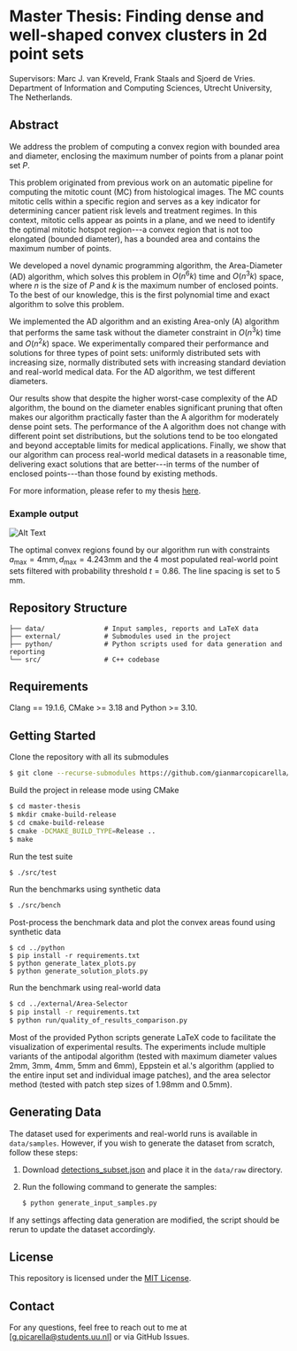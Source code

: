 # Master Thesis: Finding dense and well-shaped convex clusters in 2d point sets
Supervisors: Marc J. van Kreveld, Frank Staals and Sjoerd de Vries.
Department of Information and Computing Sciences, Utrecht University, The Netherlands.

## Abstract

We address the problem of computing a convex region with bounded area and diameter, enclosing the maximum number of points from a planar point set $P$.

This problem originated from previous work on an automatic pipeline for computing the mitotic count (MC) from histological images. The MC counts mitotic cells within a specific region and serves as a key indicator for determining cancer patient risk levels and treatment regimes. In this context, mitotic cells appear as points in a plane, and we need to identify the optimal mitotic hotspot region---a convex region that is not too elongated (bounded diameter), has a bounded area and contains the maximum number of points. 

We developed a novel dynamic programming algorithm, the Area-Diameter (AD) algorithm, which solves this problem in $O(n^6k)$ time and $O(n^3k)$ space, where $n$ is the size of $P$ and $k$ is the maximum number of enclosed points. To the best of our knowledge, this is the first polynomial time and exact algorithm to solve this problem.

We implemented the AD algorithm and an existing Area-only (A) algorithm that performs the same task without the diameter constraint in $O(n^3k)$ time and $O(n^2k)$ space. We experimentally compared their performance and solutions for three types of point sets: uniformly distributed sets with increasing size, normally distributed sets with increasing standard deviation and real-world medical data. For the AD algorithm, we test different diameters. 

Our results show that despite the higher worst-case complexity of the AD algorithm, the bound on the diameter enables significant pruning that often makes our algorithm practically faster than the A algorithm for moderately dense point sets. The performance of the A algorithm does not change with different point set distributions, but the solutions tend to be too elongated and beyond acceptable limits for medical applications. Finally, we show that our algorithm can process real-world medical datasets in a reasonable time, delivering exact solutions that are better---in terms of the number of enclosed points---than those found by existing methods.

For more information, please refer to my thesis [here]().

### Example output
![Alt Text](https://github.com/gianmarcopicarella/master-thesis/blob/59369825b71c7e77b649cc473bb48df3fcedce0f/data/example_areas.png)

The optimal convex regions found by our algorithm run with constraints $a_{\text{max}}=4\text{mm}, d_{\text{max}}=4.243\text{mm}$ and the $4$ most populated real-world point sets filtered with probability threshold $t=0.86$. The line spacing is set to $5$ $\text{mm}$.

## Repository Structure

```
├── data/               # Input samples, reports and LaTeX data
├── external/           # Submodules used in the project
├── python/             # Python scripts used for data generation and reporting
└── src/                # C++ codebase
```

## Requirements

Clang == 19.1.6, CMake >= 3.18 and Python >= 3.10.

## Getting Started

Clone the repository with all its submodules

```sh
$ git clone --recurse-submodules https://github.com/gianmarcopicarella/master-thesis.git
```

Build the project in release mode using CMake

```sh
$ cd master-thesis
$ mkdir cmake-build-release
$ cd cmake-build-release
$ cmake -DCMAKE_BUILD_TYPE=Release ..
$ make
```

Run the test suite

```sh
$ ./src/test
```

Run the benchmarks using synthetic data
```bash
$ ./src/bench
```

Post-process the benchmark data and plot the convex areas found using synthetic data

```
$ cd ../python
$ pip install -r requirements.txt
$ python generate_latex_plots.py
$ python generate_solution_plots.py
```

Run the benchmark using real-world data
```bash
$ cd ../external/Area-Selector
$ pip install -r requirements.txt
$ python run/quality_of_results_comparison.py
```

Most of the provided Python scripts generate LaTeX code to facilitate the visualization of experimental results. The experiments include multiple variants of the antipodal algorithm (tested with maximum diameter values 2mm, 3mm, 4mm, 5mm and 6mm), Eppstein et al.'s algorithm (applied to the entire input set and individual image patches), and the area selector method (tested with patch step sizes of 1.98mm and 0.5mm).

## Generating Data

The dataset used for experiments and real-world runs is available in `data/samples`. However, if you wish to generate the dataset from scratch, follow these steps:

1. Download [detections_subset.json](https://drive.google.com/file/d/1aHM7tw1oLBKeqv6VaCwpLoY8x4KPVu5i/view?usp=drive_link) and place it in the `data/raw` directory.
2. Run the following command to generate the samples:

   ```bash
   $ python generate_input_samples.py
   ```

If any settings affecting data generation are modified, the script should be rerun to update the dataset accordingly.

## License

This repository is licensed under the [MIT License](LICENSE).

## Contact

For any questions, feel free to reach out to me at [[g.picarella@students.uu.nl](mailto\:g.picarella@students.uu.nl)] or via GitHub Issues.
